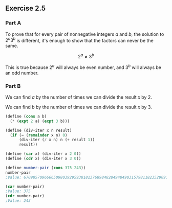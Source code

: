 ## Exercise 2.5

### Part A

To prove that for every pair of nonnegative integers $a$ and $b$, the solution to  $2^a3^b$ is different, it's enough to show that the factors can never be the same. 

$$
2^a \neq 3^b
$$

This is true because $2^a$ will always be even number, and $3^b$ will always be an odd number.

### Part B

We can find $a$ by the number of times we can divide the result $x$ by 2.

We can find $b$ by the number of times we can divide the result $x$ by 3.


``` Scheme
(define (cons a b)
  (* (expt 2 a) (expt 3 b)))

(define (div-iter x n result)
  (if (= (remainder x n) 0)
      (div-iter (/ x n) n (+ result 1))
      result))

(define (car x) (div-iter x 2 0))
(define (cdr x) (div-iter x 3 0))

(define number-pair (cons 375 243))
number-pair
;Value: 6709857096666509803929593818137689848284948490315798118235290912027431953562246292533868116971571230428710481129008451145612134960786615246692615983763706377400906032371135840664243025657398152683192336279442493213487342221787136

(car number-pair)
;Value: 375
(cdr number-pair)
;Value: 243
```